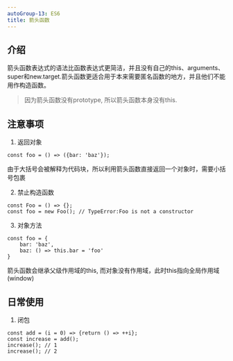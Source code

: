 ```yaml
---
autoGroup-13: ES6
title: 箭头函数
---
```


## 介绍

箭头函数表达式的语法比函数表达式更简洁，并且没有自己的this、arguments、super和new.target.箭头函数更适合用于本来需要匿名函数的地方，并且他们不能用作构造函数。

> 因为箭头函数没有prototype, 所以箭头函数本身没有this.

## 注意事项

1. 返回对象

```
const foo = () => ({bar: 'baz'});
```
由于大括号会被解释为代码块，所以利用箭头函数直接返回一个对象时，需要小括号包裹

2. 禁止构造函数

```
const Foo = () => {};
const foo = new Foo(); // TypeError:Foo is not a constructor
```

3. 对象方法

```
const foo = {
    bar: 'baz',
    baz: () => this.bar = 'foo'
}
```

箭头函数会继承父级作用域的this, 而对象没有作用域，此时this指向全局作用域(window)

## 日常使用

1. 闭包

```
const add = (i = 0) => {return () => ++i};
const increase = add();
increase(); // 1
increase(); // 2
```